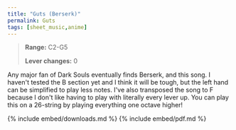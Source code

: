 ```yaml
---
title: "Guts (Berserk)"
permalink: Guts
tags: [sheet_music,anime]
---
```


>**Range:** C2-G5
>
>**Lever changes:** 0

Any major fan of Dark Souls eventually finds Berserk, and this song. I haven't tested the B section yet and I think it will be tough, but the left hand can be simplified to play less notes. I've also transposed the song to F because I don't like having to play with literally every lever up. You can play this on a 26-string by playing everything one octave higher!

{% include embed/downloads.md %}
{% include embed/pdf.md %}